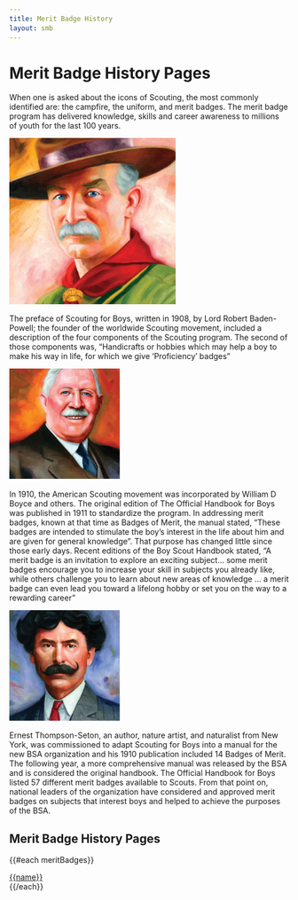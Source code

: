 ```yaml
---
title: Merit Badge History
layout: smb
---
```


# Merit Badge History Pages

When one is asked about the icons of Scouting, the most commonly identified are: the campfire, the uniform, and merit badges. The merit badge program has delivered knowledge, skills and career awareness to millions of youth for the last 100 years.

<div class="D(f) Jc(c) Mx(a)"><img src="robert-stephenson-smyth-baden-powell-watercolor.jpg" alt="Robert Stephenson Smyth Baden-Powell"></div>

The preface of Scouting for Boys, written in 1908, by Lord Robert Baden-Powell; the founder of the worldwide Scouting movement, included a description of the four components of the Scouting program. The second of those components was, “Handicrafts or hobbies which may help a boy to make his way in life, for which we give ‘Proficiency’ badges”

<div class="D(f) Jc(c) Mx(a)"><img src="william-dickson-boyce-watercolor.jpg" alt="William Dickson Boyce"></div>

In 1910, the American Scouting movement was incorporated by William D Boyce and others. The original edition of The Official Handbook for Boys was published in 1911 to standardize the program. In addressing merit badges, known at that time as Badges of Merit, the manual stated, “These badges are intended to stimulate the boy’s interest in the life about him and are given for general knowledge”. That purpose has changed little since those early days. Recent editions of the Boy Scout Handbook stated, “A merit badge is an invitation to explore an exciting subject... some merit badges encourage you to increase your skill in subjects you already like, while others challenge you to learn about new areas of knowledge ... a merit badge can even lead you toward a lifelong hobby or set you on the way to a rewarding career”

<div class="D(f) Jc(c) Mx(a)"><img src="ernest-thompson-seton-watercolor.jpg" alt="Ernest Thompson Seton"></div>

Ernest Thompson-Seton, an author, nature artist, and naturalist from New York, was commissioned to adapt Scouting for Boys into a manual for the new BSA organization and his 1910 publication included 14 Badges of Merit. The following year, a more comprehensive manual was released by the BSA and is considered the original handbook. The Official Handbook for Boys listed 57 different merit badges available to Scouts. From that point on, national leaders of the organization have considered and approved merit badges on subjects that interest boys and helped to achieve the purposes of the BSA.

## Merit Badge History Pages

<div class="Cc(3) Cc(2)--l Cc(1)--sm">

{{#each meritBadges}}
<div class="{{#if active}}Fw(b){{/if}}"><a href="{{@root.rootPath}}merit-badges/{{@key}}/history/">{{name}}</a></div>
{{/each}}

</div>
